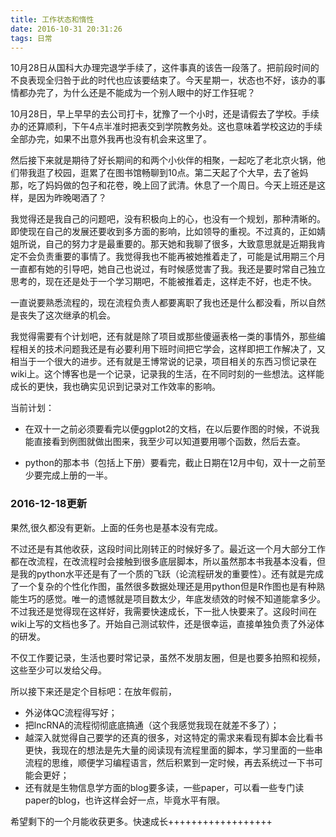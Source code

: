 ```yaml
---
title: 工作状态和惰性
date: 2016-10-31 20:31:26
tags: 日常
---
```



10月28日从国科大办理完退学手续了，这件事真的该告一段落了。把前段时间的不良表现全归咎于此的时代也应该要结束了。今天星期一，状态也不好，该办的事情都办完了，为什么还是不能成为一个别人眼中的好工作狂呢？

10月28日，早上早早的去公司打卡，犹豫了一个小时，还是请假去了学校。手续办的还算顺利，下午4点半准时把表交到学院教务处。这也意味着学校这边的手续全部办完，如果不出意外我再也没有机会来这里了。

然后接下来就是期待了好长期间的和两个小伙伴的相聚，一起吃了老北京火锅，他们带我逛了校园，逛累了在图书馆畅聊到10点。第二天起了个大早，去了爸妈那，吃了妈妈做的包子和花卷，晚上回了武清。休息了一个周日。今天上班还是这样，是因为昨晚喝酒了？

我觉得还是我自己的问题吧，没有积极向上的心，也没有一个规划，那种清晰的。即使现在自己的发展还要收到多方面的影响，比如领导的重视。不过真的，正如婧姐所说，自己的努力才是最重要的。那天她和我聊了很多，大致意思就是近期我肯定不会负责重要的事情了。我觉得我也不能再被她推着走了，可能是试用期三个月一直都有她的引导吧，她自己也说过，有时候感觉害了我。我还是要时常自己独立思考的，现在还是处于一个学习期吧，不能被推着走，这样走不好，也走不快。

一直说要熟悉流程的，现在流程负责人都要离职了我也还是什么都没看，所以自然是丧失了这次继承的机会。

我觉得需要有个计划吧，还有就是除了项目或那些傻逼表格一类的事情外，那些编程相关的技术问题我还是有必要利用下班时间把它学会，这样即把工作解决了，又相当于一个很大的进步。还有就是王博常说的记录，项目相关的东西习惯记录在wiki上。这个博客也是一个记录，记录我的生活，在不同时刻的一些想法。这样能成长的更快，我也确实见识到记录对工作效率的影响。

当前计划：
* 在双十一之前必须要看完以便ggplot2的文档，在以后要作图的时候，不说我能直接看到例图就做出图来，我至少可以知道要用哪个函数，然后去查。

* python的那本书（包括上下册）要看完，截止日期在12月中旬，双十一之前至少要完成上册的一半。

### 2016-12-18更新
果然,很久都没有更新。上面的任务也是基本没有完成。

不过还是有其他收获，这段时间比刚转正的时候好多了。最近这一个月大部分工作都在改流程，在改流程时会接触到很多底层脚本，所以虽然那本书我基本没看，但是我的python水平还是有了一个质的飞跃（论流程研发的重要性）。还有就是完成了一个复杂的个性化作图，虽然很多数据处理还是用python但是R作图也是有种熟能生巧的感觉。唯一的遗憾就是项目数太少，年底发绩效的时候不知道能拿多少。不过我还是觉得现在这样好，我需要快速成长，下一批人快要来了。这段时间在wiki上写的文档也多了。开始自己测试软件，还是很幸运，直接单独负责了外泌体的研发。

不仅工作要记录，生活也要时常记录，虽然不发朋友圈，但是也要多拍照和视频，这些至少可以发给父母。

所以接下来还是定个目标吧：在放年假前，
* 外泌体QC流程得写好；
* 把lncRNA的流程彻彻底底搞通（这个我感觉我现在就差不多了）；
* 越深入就觉得自己要学的还真的很多，对这特定的需求来看现有脚本会比看书更快，我现在的想法是先大量的阅读现有流程里面的脚本，学习里面的一些串流程的思维，顺便学习编程语言，然后积累到一定时候，再去系统过一下书可能会更好；
* 还有就是生物信息学方面的blog要多读，一些paper，可以看一些专门读paper的blog，也许这样会好一点，毕竟水平有限。

希望剩下的一个月能收获更多。快速成长++++++++++++++++++
